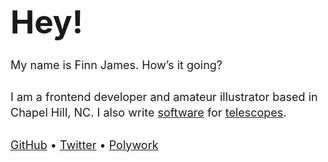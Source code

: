 ---
---

<h1 class="no-hash">Hey!</h1>

My name is <span class="bold hint--top hint--rounded" aria-label="he/him, please">Finn James</span>. How’s it going?

I am a frontend developer and amateur illustrator based in Chapel Hill, NC. I also write <a href="https://github.com/finnsjames/threepio">software</a> for <a href="https://skynet.unc.edu">telescopes</a>.

[GitHub](https://github.com/finnsjames) • [Twitter](https://twitter.com/finnsjames) • [Polywork](https://polywork.fsj.xyz)

<p style="padding-top: 0.8rem; transform: translateX(-1px)">
  <Email />
</p>

<script lang="ts">
  import Email from "$lib/Email.svelte"
</script>

<style lang="scss">
  h1 {
    font-weight: bold;
    font-size: 3.2rem;
    margin-top: 1rem;
    margin-bottom: 1.6rem;
    font-variation-settings: "wght" 800, "CASL" 1, "slnt" -15;
  }
  p {
    font-size: large;
    line-height: 1.6rem;
    margin-bottom: 1.6rem;
  }
  .hint--top {
    /* color: var(--bg); */
    &::before {
      border-top-color: var(--fg);
    }
    &::after {
      background-color: var(--fg);
      color: var(--bg);
      text-shadow: none !important;
    }
  }

  .bold {
    font-variation-settings: "wght" 800;
  }
</style>
